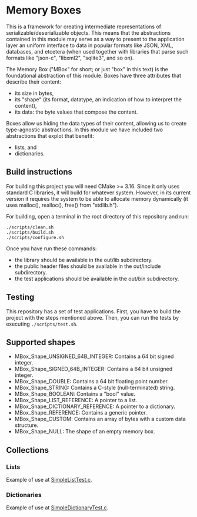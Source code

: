 # Memory Boxes

This is a framework for creating intermediate representations of serializable/deserializable objects. This means that the abstractions contained in this module may serve as a way to present to the application layer an uniform interface to data in popular formats like JSON, XML, databases, and etcetera (when used together with libraries that parse such formats like "json-c", "libxml2", "sqlite3", and so on).

The Memory Box ("MBox" for short; or just "box" in this text) is the foundational abstraction of this module. Boxes have three attributes that describe their content:

- its size in bytes,
- its "shape" (its format, datatype, an indication of how to interpret the content),
- its data: the byte values that compose the content.

Boxes allow us hiding the data types of their content, allowing us to create type-agnostic abstractions. In this module we have included two abstractions that explot that benefit:

- lists, and
- dictionaries.

## Build instructions

For building this project you will need CMake >= 3.16. Since it only uses standard C libraries, it will build for whatever system. However, in its current version it requires the system to be able to allocate memory dynamically (it uses malloc(), realloc(), free() from "stdlib.h").

For building, open a terminal in the root directory of this repository and run:

```
./scripts/clean.sh
./scripts/build.sh
./scripts/configure.sh
```

Once you have run these commands:

- the library should be available in the out/lib subdirectory. 
- the public header files should be available in the out/include subdirectory.
- the test applications should be available in the out/bin subdirectory.

## Testing

This repository has a set of test applications. First, you have to build the project with the steps mentioned above. Then, you can run the tests by executing `./scripts/test.sh`.

## Supported shapes

- MBox_Shape_UNSIGNED_64B_INTEGER: Contains a 64 bit signed integer.
- MBox_Shape_SIGNED_64B_INTEGER: Contains a 64 bit unsigned integer.
- MBox_Shape_DOUBLE: Contains a 64 bit floating point number.
- MBox_Shape_STRING: Contains a C-style (null-terminated) string.
- MBox_Shape_BOOLEAN: Contains a "bool" value.
- MBox_Shape_LIST_REFERENCE: A pointer to a list.
- MBox_Shape_DICTIONARY_REFERENCE: A pointer to a dictionary.
- MBox_Shape_REFERENCE: Contains a generic pointer.
- MBox_Shape_CUSTOM: Contains an array of bytes with a custom data structure.
- MBox_Shape_NULL: The shape of an empty memory box.

## Collections

### Lists

Example of use at [SimpleListTest.c](source/applications/SimpleListTest.c).

### Dictionaries

Example of use at [SimpleDictionaryTest.c](source/applications/SimpleDictionaryTest.c).
